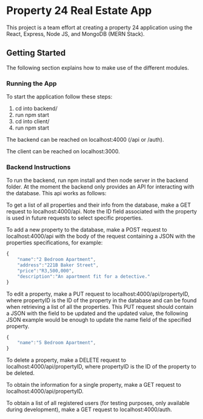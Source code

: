 # Property 24 Real Estate App
This project is a team effort at creating a property 24 application using the React, Express, Node JS, and MongoDB (MERN Stack).

## Getting Started
The following section explains how to make use of the different modules.

### Running the App
To start the application follow these steps:
1. cd into backend/
2. run npm start
3. cd into client/
4. run npm start

The backend can be reached on localhost:4000 (/api or /auth).

The client can be reached on localhost:3000.

### Backend Instructions
To run the backend, run npm install and then node server in the backend folder. At the moment the backend only provides an API for interacting with the database. This api works as follows:

To get a list of all properties and their info from the database, make a GET request to localhost:4000/api. Note the ID field associated with the property is used in future requests to select specific properties.

To add a new property to the database, make a POST request to localhost:4000/api with the body of the request containing a JSON with the properties specifications, for example:
```javascript
{
    "name":"2 Bedroom Apartment",
    "address":"221B Baker Street",
    "price":"R3,500,000",
    "description":"An apartment fit for a detective."
}
```

To edit a property, make a PUT request to localhost:4000/api/propertyID, where propertyID is the ID of the property in the database and can be found when retrieving a list of all the properties. This PUT request should contain a JSON with the field to be updated and the updated value, the following JSON example would be enough to update the name field of the specified property.
```javascript
{
    "name":"5 Bedroom Apartment",
}
```

To delete a property, make a DELETE request to localhost:4000/api/propertyID, where propertyID is the ID of the property to be deleted.

To obtain the information for a single property, make a GET request to localhost:4000/api/propertyID. 

To obtain a list of all registered users (for testing purposes, only available during development), make a GET request to localhost:4000/auth.
